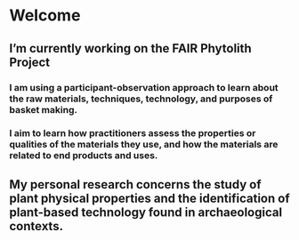 # Welcome

## I’m currently working on the FAIR Phytolith Project

### I am using a participant-observation approach to learn about the raw materials, techniques, technology, and purposes of basket making.
### I aim to learn how practitioners assess the properties or qualities of the materials they use, and how the materials are related to end products and uses.
## My personal research concerns the study of plant physical properties and the identification of plant-based technology found in archaeological contexts.


